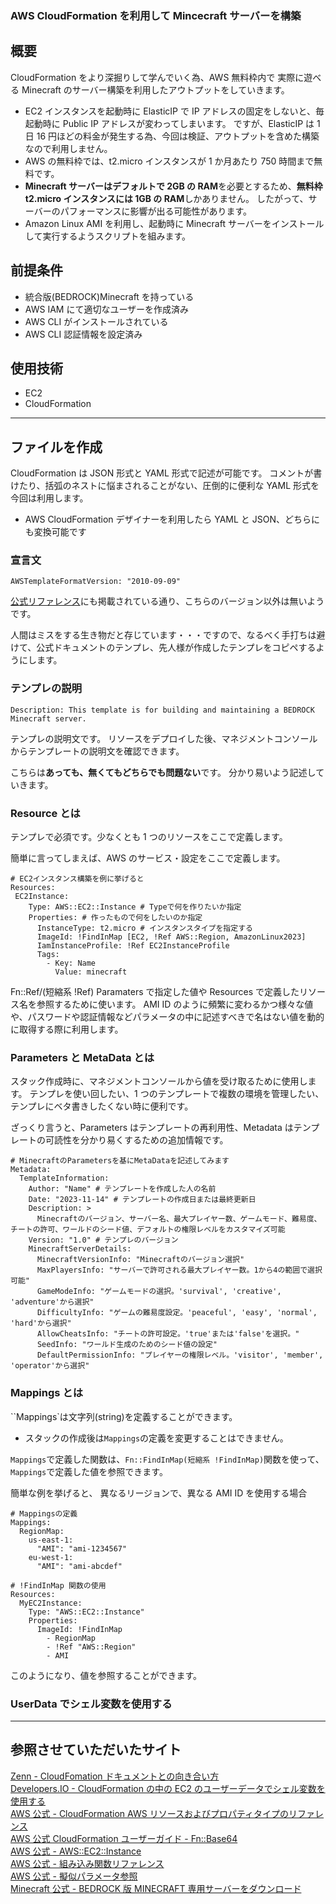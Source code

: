 ### AWS CloudFormation を利用して Mincecraft サーバーを構築

## 概要

CloudFormation をより深掘りして学んでいく為、AWS 無料枠内で 実際に遊べる Minecraft のサーバー構築を利用したアウトプットをしていきます。

- EC2 インスタンスを起動時に ElasticIP で IP アドレスの固定をしないと、毎起動時に Public IP アドレスが変わってしまいます。
  ですが、ElasticIP は 1 日 16 円ほどの料金が発生する為、今回は検証、アウトプットを含めた構築なので利用しません。
- AWS の無料枠では、t2.micro インスタンスが 1 か月あたり 750 時間まで無料です。
- **Minecraft サーバーはデフォルトで 2GB の RAM**を必要とするため、**無料枠 t2.micro インスタンスには 1GB の RAM**しかありません。
  したがって、サーバーのパフォーマンスに影響が出る可能性があります。
- Amazon Linux AMI を利用し、起動時に Minecraft サーバーをインストールして実行するようスクリプトを組みます。

## 前提条件

- 統合版(BEDROCK)Minecraft を持っている
- AWS IAM にて適切なユーザーを作成済み
- AWS CLI がインストールされている
- AWS CLI 認証情報を設定済み

## 使用技術

- EC2
- CloudFormation

---

## ファイルを作成

CloudFormation は JSON 形式と YAML 形式で記述が可能です。
コメントが書けたり、括弧のネストに悩まされることがない、圧倒的に便利な YAML 形式を今回は利用します。

- AWS CloudFormation デザイナーを利用したら YAML と JSON、どちらにも変換可能です

### 宣言文

```
AWSTemplateFormatVersion: "2010-09-09"
```

[公式リファレンス](https://docs.aws.amazon.com/ja_jp/AWSCloudFormation/latest/UserGuide/format-version-structure.html)にも掲載されている通り、こちらのバージョン以外は無いようです。

人間はミスをする生き物だと存じています・・・ですので、なるべく手打ちは避けて、公式ドキュメントのテンプレ、先人様が作成したテンプレをコピペするようにします。

### テンプレの説明

```
Description: This template is for building and maintaining a BEDROCK Minecraft server.
```

テンプレの説明文です。
リソースをデプロイした後、マネジメントコンソールからテンプレートの説明文を確認できます。

こちらは**あっても、無くてもどちらでも問題ない**です。
分かり易いよう記述していきます。

### Resource とは

テンプレで必須です。少なくとも 1 つのリソースをここで定義します。

簡単に言ってしまえば、AWS のサービス・設定をここで定義します。

```
# EC2インスタンス構築を例に挙げると
Resources:
 EC2Instance:
    Type: AWS::EC2::Instance # Typeで何を作りたいか指定
    Properties: # 作ったもので何をしたいのか指定
      InstanceType: t2.micro # インスタンスタイプを指定する
      ImageId: !FindInMap [EC2, !Ref AWS::Region, AmazonLinux2023]
      IamInstanceProfile: !Ref EC2InstanceProfile
      Tags:
        - Key: Name
          Value: minecraft
```

Fn::Ref/(短縮系 !Ref)
Paramaters で指定した値や Resources で定義したリソース名を参照するために使います。
AMI ID のように頻繁に変わるかつ様々な値や、パスワードや認証情報などパラメータの中に記述すべきで名はない値を動的に取得する際に利用します。

### Parameters と MetaData とは

スタック作成時に、マネジメントコンソールから値を受け取るために使用します。
テンプレを使い回したい、1 つのテンプレートで複数の環境を管理したい、テンプレにベタ書きしたくない時に便利です。

ざっくり言うと、Parameters はテンプレートの再利用性、Metadata はテンプレートの可読性を分かり易くするための追加情報です。

```
# MinecraftのParametersを基にMetaDataを記述してみます
Metadata:
  TemplateInformation:
    Author: "Name" # テンプレートを作成した人の名前
    Date: "2023-11-14" # テンプレートの作成日または最終更新日
    Description: >
      Minecraftのバージョン、サーバー名、最大プレイヤー数、ゲームモード、難易度、チートの許可、ワールドのシード値、デフォルトの権限レベルをカスタマイズ可能
    Version: "1.0" # テンプレのバージョン
    MinecraftServerDetails:
      MinecraftVersionInfo: "Minecraftのバージョン選択"
      MaxPlayersInfo: "サーバーで許可される最大プレイヤー数。1から4の範囲で選択可能"
      GameModeInfo: "ゲームモードの選択。'survival', 'creative', 'adventure'から選択"
      DifficultyInfo: "ゲームの難易度設定。'peaceful', 'easy', 'normal', 'hard'から選択"
      AllowCheatsInfo: "チートの許可設定。'true'または'false'を選択。"
      SeedInfo: "ワールド生成のためのシード値の設定"
      DefaultPermissionInfo: "プレイヤーの権限レベル。'visitor', 'member', 'operator'から選択"

```

### Mappings とは

``Mappings`は文字列(string)を定義することができます。

- スタックの作成後は`Mappings`の定義を変更することはできません。

`Mappings`で定義した関数は、`Fn::FindInMap(短縮系 !FindInMap)`関数を使って、`Mappings`で定義した値を参照できます。

簡単な例を挙げると、
異なるリージョンで、異なる AMI ID を使用する場合

```
# Mappingsの定義
Mappings:
  RegionMap:
    us-east-1:
      "AMI": "ami-1234567"
    eu-west-1:
      "AMI": "ami-abcdef"
```

```
# !FindInMap 関数の使用
Resources:
  MyEC2Instance:
    Type: "AWS::EC2::Instance"
    Properties:
      ImageId: !FindInMap
        - RegionMap
        - !Ref "AWS::Region"
        - AMI
```

このようになり、値を参照することができます。

### UserData でシェル変数を使用する

---

## 参照させていただいたサイト

[Zenn - CloudFomation ドキュメントとの向き合い方](https://zenn.dev/mjxo/articles/9d68410e2c624f)  
[Developers.IO - CloudFormation の中の EC2 のユーザーデータでシェル変数を使用する](https://dev.classmethod.jp/articles/using-variables-in-ec2-user-data-in-cloudformation/)  
[AWS 公式 - CloudFormation AWS リソースおよびプロパティタイプのリファレンス](https://docs.aws.amazon.com/ja_jp/AWSCloudFormation/latest/UserGuide/aws-template-resource-type-ref.html)  
[AWS 公式 CloudFormation ユーザーガイド - Fn::Base64](https://docs.aws.amazon.com/ja_jp/AWSCloudFormation/latest/UserGuide/intrinsic-function-reference-base64.html)  
[AWS 公式 - AWS::EC2::Instance](https://docs.aws.amazon.com/ja_jp/AWSCloudFormation/latest/UserGuide/aws-resource-ec2-instance.html)  
[AWS 公式 - 組み込み関数リファレンス](https://docs.aws.amazon.com/ja_jp/AWSCloudFormation/latest/UserGuide/intrinsic-function-reference.html)  
[AWS 公式 - 擬似パラメータ参照](https://docs.aws.amazon.com/ja_jp/AWSCloudFormation/latest/UserGuide/pseudo-parameter-reference.html)  
[Minecraft 公式 - BEDROCK 版 MINECRAFT 専用サーバーをダウンロード](https://www.minecraft.net/ja-jp/download/server/bedrock)
